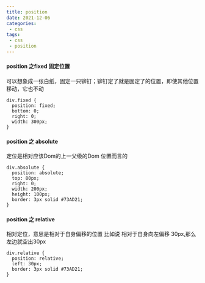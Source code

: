 ```yaml
---
title: position
date: 2021-12-06
categories:
 - css
tags:
 - css
 - position
---
```


#### position 之fixed 固定位置

可以想象成一张白纸，固定一只铆钉；铆钉定了就是固定了的位置，即使其他位置移动，它也不动
```
div.fixed {
  position: fixed;
  bottom: 0;
  right: 0;
  width: 300px;
}
```

#### position 之 absolute
定位是相对应该Dom的上一父级的Dom 位置而言的
```
div.absolute {
  position: absolute;
  top: 80px;
  right: 0;
  width: 200px;
  height: 100px;
  border: 3px solid #73AD21;
}
```

#### position 之 relative
相对定位，意思是相对于自身偏移的位置
比如说 相对于自身向左偏移 30px,那么左边就空出30px
```
div.relative {
  position: relative;
  left: 30px;
  border: 3px solid #73AD21;
}
```












